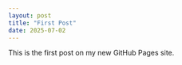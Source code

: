 ```yaml
---
layout: post
title: "First Post"
date: 2025-07-02
---
```


This is the first post on my new GitHub Pages site.
